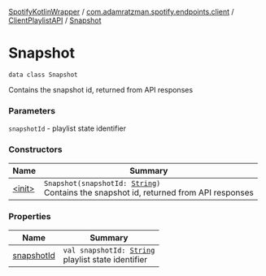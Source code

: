 [SpotifyKotlinWrapper](../../../index.md) / [com.adamratzman.spotify.endpoints.client](../../index.md) / [ClientPlaylistAPI](../index.md) / [Snapshot](./index.md)

# Snapshot

`data class Snapshot`

Contains the snapshot id, returned from API responses

### Parameters

`snapshotId` - playlist state identifier

### Constructors

| Name | Summary |
|---|---|
| [&lt;init&gt;](-init-.md) | `Snapshot(snapshotId: `[`String`](https://kotlinlang.org/api/latest/jvm/stdlib/kotlin/-string/index.html)`)`<br>Contains the snapshot id, returned from API responses |

### Properties

| Name | Summary |
|---|---|
| [snapshotId](snapshot-id.md) | `val snapshotId: `[`String`](https://kotlinlang.org/api/latest/jvm/stdlib/kotlin/-string/index.html)<br>playlist state identifier |
